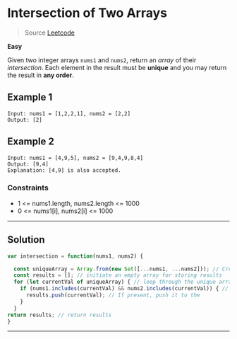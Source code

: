 # Intersection of Two Arrays

> Source [Leetcode](https://leetcode.com/problems/contains-duplicate/)

**Easy**

Given two integer arrays `nums1` and `nums2`, return an _array_ of their _intersection_. Each element in the result must be **unique** and you may return the result in **any order**.

## Example 1

```
Input: nums1 = [1,2,2,1], nums2 = [2,2]
Output: [2]
```

## Example 2

```
Input: nums1 = [4,9,5], nums2 = [9,4,9,8,4]
Output: [9,4]
Explanation: [4,9] is also accepted.
```

### Constraints

- 1 <= nums1.length, nums2.length <= 1000
- 0 <= nums1[i], nums2[i] <= 1000

---

## Solution

```JavaScript
var intersection = function(nums1, nums2) {

  const uniqueArray = Array.from(new Set([...nums1, ...nums2])); // Create a array of unique values using set method
  const results = []; // initiate an empty array for storing results
  for (let currentVal of uniqueArray) { // loop through the unique array
    if (nums1.includes(currentVal) && nums2.includes(currentVal)) { // check if values in unique array is present in both input arrays
      results.push(currentVal); // If present, push it to the
    }
  }
return results; // return results
}
```

---
